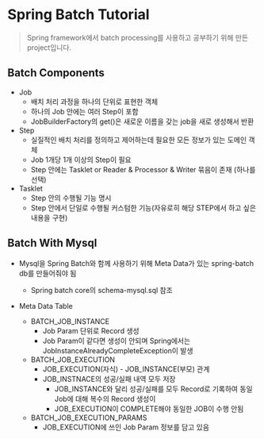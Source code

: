 Spring Batch Tutorial
=====
> Spring framework에서 batch processing를 사용하고 공부하기 위해 만든 project입니다.

## Batch Components

- Job
    - 배치 처리 과정을 하나의 단위로 표현한 객체
    - 하나의 Job 안에는 여러 Step이 포함
    - JobBuilderFactory의 get()은 새로운 이름을 갖는 job을 새로 생성해서 반환
- Step
    - 실질적인 배치 처리를 정의하고 제어하는데 필요한 모든 정보가 있는 도메인 객체
    - Job 1개당 1개 이상의 Step이 필요 
    - Step 안에는 Tasklet or Reader & Processor & Writer 묶음이 존재 (하나를 선택)
- Tasklet
    - Step 안의 수행될 기능 명시
    - Step 안에서 단일로 수행될 커스텀한 기능(자유로히 해당 STEP에서 하고 싶은 내용을 구현)

## Batch With Mysql

- Mysql을 Spring Batch와 함께 사용하기 위해 Meta Data가 있는 spring-batch db를 만들어줘야 됨 
    - Spring batch core의 schema-mysql.sql 참조 
 
- Meta Data Table
    - BATCH_JOB_INSTANCE
        - Job Param 단위로 Record 생성
        - Job Param이 같다면 생성이 안되며 Spring에서는 JobInstanceAlreadyCompleteException이 발생
    - BATCH_JOB_EXECUTION
        - JOB_EXECUTION(자식) - JOB_INSTANCE(부모) 관계
        - JOB_INSTNACE의 성공/실패 내역 모두 저장
            - JOB_INSTANCE와 달리 성공/실패를 모두 Record로 기록하여 동일 Job에 대해 복수의 Record 생성이 
            - JOB_EXECUTION이 COMPLETE해야 동일한 JOB이 수행 안됨
    - BATCH_JOB_EXECUTION_PARAMS
        - JOB_EXECUTION에 쓰인 Job Param 정보를 담고 있음
